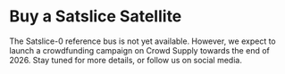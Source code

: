 # Buy a Satslice Satellite

The Satslice-0 reference bus is not yet available. However, we expect to launch a crowdfunding campaign on Crowd Supply towards the end of 2026. Stay tuned for more details, or follow us on social media.
